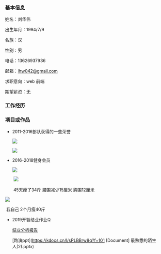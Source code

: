 ### 基本信息



姓名：刘华伟

出生年月：1994/7/9

名族：汉

性别：男

电话：13626937936

邮箱：lhw042@gmail.com

求职意向：web 前端

期望薪资：无

### 工作经历

### 项目或作品

- 2011-2016部队获得的一些荣誉

  ![](https://i.loli.net/2019/12/24/ejSDAdNG9sURC4P.png)

   ![](https://i.loli.net/2019/12/24/9yBSXKiO1bjLoHC.png)

- 2016-2018健身会员

  ![](https://i.loli.net/2019/12/24/nLUcTpQmvq7YDAK.png)

  ​         ![](https://i.loli.net/2019/12/24/5LCJ6sVPiBYydrA.png)

  ​             45天瘦了34斤 腰围减少15厘米 胸围12厘米

![](https://i.loli.net/2019/12/24/jaCYdn71lg24oKm.png)

​                                我自己  2个月瘦40斤

- 2019开智结业作业Q

  [结业分析报告](https://github.com/qq562193426/AI00000/wiki/a0.md)

  [路演ppt](https://kdocs.cn/l/sPLBBrw8q?f=101
  [Document] 最熟悉的陌生人(2).pptx)